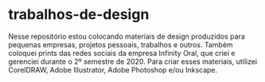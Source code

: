 # trabalhos-de-design
Nesse repositório estou colocando materiais de design produzidos para pequenas empresas, projetos pessoais, trabalhos e outros. Também coloquei prints das redes sociais da empresa Infinity Oral, que criei e gerenciei durante o 2º semestre de 2020.
Para criar esses materiais, utilizei CorelDRAW, Adobe Illustrator, Adobe Photoshop e/ou Inkscape.
